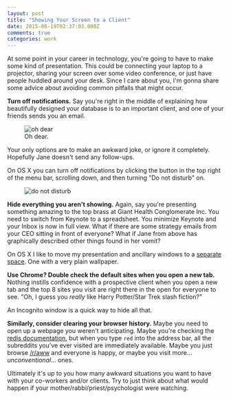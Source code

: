 ```yaml
---
layout: post
title: "Showing Your Screen to a Client"
date: 2015-06-19T02:37:03.000Z
comments: true
categories: work
---
```


At some point in your career in technology, you're going to have to make some kind of presentation. This could be connecting your laptop to a projector, sharing your screen over some video conference, or just have people huddled around your desk. Since I care about you, I'm gonna share some advice about avoiding common pitfalls that might occur.

**Turn off notifications.** Say you're right in the middle of explaining how beautifully designed your database is to an important client, and one of your friends sends you an email.

<figure class="center">
    <img alt="oh dear" src="/images/assets/vomit.png" />
    <figcaption>Oh dear.</figcaption>
</figure>

Your only options are to make an awkward joke, or ignore it completely. Hopefully Jane doesn't send any follow-ups.

On OS X you can turn off notifications by clicking the button in the top right of the menu bar, scrolling down, and then turning "Do not disturb" on.

<figure class="center">
    <img alt="do not disturb" src="/images/assets/donotdisturb.png">
</figure>

**Hide everything you aren't showing.** Again, say you're presenting something amazing to the top brass at Giant Health Conglomerate Inc. You need to switch from Keynote to a spreadsheet. You minimize Keynote and your Inbox is now in full view. What if there are some strategy emails from your CEO sitting in front of everyone? What if Jane from above has graphically described other things found in her vomit?

On OS X I like to move my presentation and ancillary windows to a [separate space](https://support.apple.com/kb/PH18757?locale=en_US). One with a very plain wallpaper.

**Use Chrome? Double check the default sites when you open a new tab.** Nothing instills confidence with a prospective client when you open a new tab and the top 8 sites you visit are right there in the open for everyone to see. "Oh, I guess you *really* like Harry Potter/Star Trek slash fiction?"

An Incognito window is a quick way to hide all that.

**Similarly, consider clearing your browser history.** Maybe you need to open up a webpage you weren't anticipating. Maybe you're checking the [redis documentation](http://redis.io/documentation), but when you type `red` into the address bar, all the subreddits you've ever visited are immediately available. Maybe you just browse [/r/aww](http://www.reddit.com/r/aww) and everyone is happy, or maybe you visit more... *unconventional*... ones.

Ultimately it's up to you how many awkward situations you want to have with your co-workers and/or clients. Try to just think about what would happen if your mother/rabbi/priest/psychologist were watching.